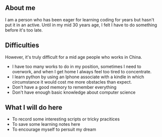 ## About me
I am a person who has been eager for learning coding for years but hasn't put it in an active. Until in my mid 30 years age, I felt I have to do something before it's too late.

## Difficulties
However, it's truly difficult for a mid age people who works in China.
* I have too many works to do in my position, sometimes I need to overwork, and when I get home I always feel too tired to concentrate.
* I learn python by using an Iphone associate with a kindle in which circumstance it would cost me more obstacles than expect.
* Don't have a good memory to remember everything
* Don't have enough basic knowledge about computer science

## What I will do here
* To record some interesting scripts or tricky pracitices
* To save some learning notes here
* To encourage myself to persuit my dream
